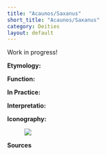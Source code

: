 ```yaml
---
title: "Acaunos/Saxanus"
short_title: "Acaunos/Saxanus"
category: Deities
layout: default
---
```


Work in progress!

**Etymology:**

**Function:**

**In Practice:**

**Interpretatio:**

**Iconography:**

<figure class="deity-image"><img src="{{ '/assets/img/saxanus.png' | relative_url }}"></figure>

**Sources**